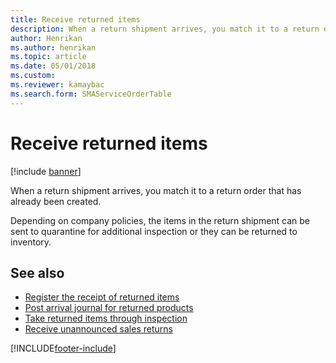 ```yaml
---
title: Receive returned items 
description: When a return shipment arrives, you match it to a return order that has already been created. Learn how to receive returned items.
author: Henrikan
ms.author: henrikan
ms.topic: article
ms.date: 05/01/2018
ms.custom: 
ms.reviewer: kamaybac
ms.search.form: SMAServiceOrderTable
---
```


# Receive returned items

[!include [banner](../includes/banner.md)]

When a return shipment arrives, you match it to a return order that has already been created.

Depending on company policies, the items in the return shipment can be sent to quarantine for additional inspection or they can be returned to inventory.

## See also

- [Register the receipt of returned items](register-the-receipt-of-returned-items.md)
- [Post arrival journal for returned products](post-arrival-journal-for-returned-products.md)
- [Take returned items through inspection](take-returned-items-through-inspection.md)
- [Receive unannounced sales returns](../warehousing/sales-returns-unannounced.md)

[!INCLUDE[footer-include](../../includes/footer-banner.md)]